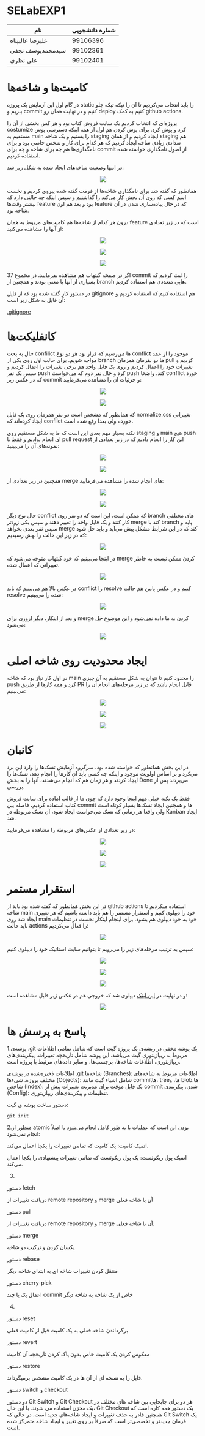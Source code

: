 # SELabEXP1
| نام          | شماره دانشجویی|
| ------------- | ------------- |
| علیرضا عالیپناه                  | 99106396      |
| سیدمحمدیوسف نجفی      | 99102361      |
| علی نظری                        | 99102401      |

# کامیت‌ها و شاخه‌ها
در گام اول این آزمایش یک پروژه
static 
را باید انتخاب می‌کردیم تا آن را تیکه تیکه جلو ببریم و 
commit 
کنیم و در نهایت همان رو 
deploy 
کنیم به کمک
github actions.

پروژه‌ای که انتخاب کردیم یک سایت فروش کتاب بود و هر کس بخشی از آن را 
costumize 
کرد و پوش کرد. برای پوش کردن هم اول از همه اینکه دسترسی پوش مستقیم به 
main 
را بستیم و یک شاخه
staging 
ایجاد کردیم و از همان 
staging 
هم تعدادی زیادی شاخه ایجاد کردیم که هر کدام برای کار و شخص خاصی بود و برای نامگذاری‌ها هم چه برای شاخه و چه برای 
commit
از اصول نامگذاری خواسته شده استفاده کردیم.

در انتها وضعیت شاخه‌های ایجاد شده به شکل زیر شد:

<p align="center">
  <img src="./report_images/branches.png" />
</p>

همانطور که گفته شد برای نامگذاری شاخه‌ها از فرمت گفته شده پیروی کردیم و نخست اسم کسی که روی آن بخش کار می‌کند را گذاشتیم و سپس اینکه 
چه حالتی دارد که بیشتر وقت‌ها 
feature 
بود و بعد هم اون 
feature
که در حال پیاده‌سازی شدن در آن شاخه بود.

درون هر کدام از شاخه‌ها هم کامیت‌های مربوط به همان 
feature
است که در زیر تعدادی از آنها را مشاهده می‌کنید:

<p align="center">
  <img src="./report_images/commits1.png" />
</p>

<p align="center">
  <img src="./report_images/commits2.png" />
</p>

<p align="center">
  <img src="./report_images/commits3.png" />
</p>

اگر در صفحه گیتهاب هم مشاهده بفرمایید، در مجموع 37 
commit 
را ثبت کردیم که بسیاری از آنها با معنی بودند و همچنین از 
branch
هایی متعددی هم استفاده کردیم.

در دستور کار گفته شده بود که از فایل
gitignore
هم استفاده کنیم که استفاده کردیم و آن فایل به شکل زیر است:

[.gitignore](.gitignore)

# کانفلیکت‌ها
حال به بحث 
confilict
ها می‌رسیم که قرار بود هر دو نوع 
conflict
موجود را از عمد مواجه شویم. برای حالت اول روی یکی از 
branch
ها دو نفرمان همزمان 
pull 
کردیم و تغییرات خود را اعمال کردیم و روی یک فایل واحد هم برخی تغییرات را اعمال کردیم و سپس یک نفر
push
کرد و حال نفر دوم که می‌خواست 
push 
کند، واضحا 
conflict 
خورد که در عکس زیر 
commit
و جزئیات آن را مشاهده می‌فرمایید:

<p align="center">
  <img src="./report_images/conflict1-1.png" />
</p>

<p align="center">
  <img src="./report_images/conflict1-2.png" />
</p>

که همانطور که مشخص است دو نفر همزمان روی یک فایل
normalize.css
تغییراتی ایجاد کرده‌اند که 
conflict
خورده ولی بعدا رفع شده است.

نکته بسیار مهم بعدی این است که ما به شکل مستقیم روی 
staging
و 
main 
هیچ 
push
ای انجام ندادیم و فقط با 
pull request
این کار را انجام دادیم که در زیر تعدادی از نمونه‌های آن را می‌بینید:

<p align="center">
  <img src="./report_images/pr1.png" />
</p>

<p align="center">
  <img src="./report_images/pr2.png" />
</p>

همچنین در زیر تعدادی از 
merge
های انجام شده را مشاهده می‌فرمایید:

<p align="center">
  <img src="./report_images/merge1.jpg" />
</p>

<p align="center">
  <img src="./report_images/merge2.jpg" />
</p>

حال نوع دیگر 
conflict
که ممکن است، این است که دو نفر روی 
branch
های مختلفی کار کنند و یک فایل واحد را تغییر دهند و سپس یکی زودتر 
merge
کند با 
branch
پایه و سپس نفر بعدی بخواهد 
merge 
کند که در این شرایط مشکل پیش می‌آید و باید حل شود که در زیر این حالت را بهش رسیدیم:

<p align="center">
  <img src="./report_images/conflict2-1.jpg" />
</p>

در اینجا می‌بینیم که خود گیتهاب متوجه می‌شود که 
merge 
کردن ممکن نیست به خاطر تغییراتی که اعمال شده. 

<p align="center">
  <img src="./report_images/conflict2-2.jpg" />
</p>

در عکس بالا هم می‌بینیم که باید 
conflict 
را 
resolve 
کنیم و در عکس پایین هم حالت 
resolve
شده را می‌بینیم:

<p align="center">
  <img src="./report_images/conflict2-3.jpg" />
</p>

و بعد از اینکار، دیگر اروری برای
merge 
کردن به ما داده نمی‌شود و این موضوع حل می‌شود:

<p align="center">
  <img src="./report_images/conflict2-4.jpg" />
</p>

# ایجاد محدودیت روی شاخه اصلی
در اول کار نیاز بود که شاخه 
main 
را محدود کنیم تا نتوان به شکل مستقیم به آن چیزی 
push
کرد و همه کارها از طریق 
PR 
قابل انجام باشد که در زیر مرحله‌های انجام آن را می‌بینیم:

<p align="center">
  <img src="./report_images/restriction1.jpg" />
</p>

<p align="center">
  <img src="./report_images/restriction2.jpg" />
</p>

<p align="center">
  <img src="./report_images/restriction3.jpg" />
</p>

# کانبان
در این بخش همانطور که خواسته شده بود، سرگروه آزمایش تسک‌ها را وارد این برد می‌کرد و بر اساس اولویت موجود و اینکه 
چه کسی باید آن کارها را انجام دهد، تسک‌ها را ایجاد کردند و هر زمان هم که انجام می‌شدند، آنها را به بخش 
Done 
می‌بردند پس از بررسی.

فقط یک نکته خیلی مهم اینجا وجود دارد که چون ما از قالب آماده برای سایت فروش کتاب استفاده کردیم، فاصله بین
commit
ها و همچنین ایجاد تسک‌ها بسیار کوتاه است ولی واقعا هر زمانی که تسک می‌خواست ایجاد شود، آن تسک مربوطه در 
Kanban
ایجاد شد.

در زیر تعدادی از عکس‌های مربوطه را مشاهده می‌فرمایید:

<p align="center">
  <img src="./report_images/kanban1.png" />
</p>

<p align="center">
  <img src="./report_images/kanban2.png" />
</p>

<p align="center">
  <img src="./report_images/kanban3.png" />
</p>

# استقرار مستمر
در این بخش همانطور که گفته شده بود باید از 
github actions
استفاده میکردیم تا شاخه 
main
خود را دیپلوی کنیم و استقرار مستمر را هم باید داشته باشیم که هر تغییری ایجاد شد روی 
main
خود به خود دیپلوی هم بشود. برای اینجام اینکار نخست در تنظیمات باید حالت
actions
را فعال می‌کردیم:

<p align="center">
  <img src="./report_images/actions1.png" />
</p>

سپس به ترتیب مرحله‌های زیر را می‌رویم تا بتوانیم سایت استاتیک خود را دیپلوی کنیم:

<p align="center">
  <img src="./report_images/actions2.jpg" />
</p>

<p align="center">
  <img src="./report_images/actions3.jpg" />
</p>

<p align="center">
  <img src="./report_images/actions4.jpg" />
</p>

و در نهایت در 
[این لینک](https://nazari02105.github.io/SELabEXP1/)
دیپلوی شد که خروجی هم در عکس زیر قابل مشاهده است:

<p align="center">
  <img src="./report_images/actions5.jpg" />
</p>

# پاسخ به پرسش ها
1.پوشه‌ی .git یک پوشه مخفی در ریشه‌ی یک پروژه گیت است که شامل تمامی اطلاعات مربوط به ریپازیتوری گیت می‌باشد. این پوشه شامل تاریخچه تغییرات، پیکربندی‌های ریپازیتوری، اطلاعات شاخه‌ها، برچسب‌ها، و سایر داده‌های مرتبط با پروژه است.

اطلاعات ذخیره‌شده در پوشه‌ی .git
شاخه‌ها (Branches): اطلاعات مربوط به شاخه‌های مختلف پروژه.
شیء‌ها (Objects): شامل اشیاء گیت مانند commit‌ها، tree‌ها، و blob‌ها.
شاخص (Index): یک فایل موقت برای مدیریت تغییرات پیش از commit شدن.
پیکربندی (Config): تنظیمات و پیکربندی‌های ریپازیتوری.

دستور ساخت پوشه ی گیت:
```
git init
```

2.منظور از atomic بودن این است که عملیات یا به طور کامل انجام می‌شود یا اصلاً انجام نمی‌شود:

اتمیک کامیت: یک کامیت که تمامی تغییرات را یکجا اعمال می‌کند.

اتمیک پول ریکوئست: یک پول ریکوئست که تمامی تغییرات پیشنهادی را یکجا اعمال می‌کند.

3.


دستور fetch

دریافت تغییرات از remote repository و merge آن با شاخه فعلی

دستور pull

دریافت تغییرات از remote repository و merge آن با شاخه فعلی.

دستور merge 

یکسان کردن و ترکیب دو شاخه

دستور rebase

منتقل کردن تغییرات شاخه ای به ابتدای شاخه دیگر

دستور cherry-pick

اعمال یک یا چند commit خاص از یک شاخه به شاخه دیگر

4.

دستور reset

برگرداندن شاخه فعلی به یک کامیت قبل از کامیت فعلی

دستور revert

معکوس کردن یک کامیت خاص بدون پاک کردن تاریخچه آن کامیت

دستور restore

فایل را به نسخه ای از آن ها در یک کامیت مشخص برمیگرداند.

دستور switch و checkout

دو دستور Git Switch و Git Checkout هر دو برای جابجایی بین شاخه های مختلف در یک مخزن استفاده می شوند. با این حال، Git Checkout یک دستور همه کاره است که همچنین قادر به حذف تغییرات و ایجاد شاخه‌های جدید است، در حالی که Git Switch یک فرمان جدیدتر و تخصصی‌تر است که صرفاً بر روی تغییر و ایجاد شاخه متمرکز شده است.

